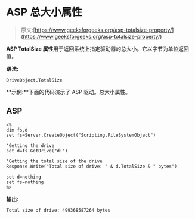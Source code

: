 # ASP 总大小属性

> 原文:[https://www.geeksforgeeks.org/asp-totalsize-property/](https://www.geeksforgeeks.org/asp-totalsize-property/)

**ASP TotalSize 属性**用于返回系统上指定驱动器的总大小。它以字节为单位返回值。

**语法:**

```
DriveObject.TotalSize
```

**示例:**下面的代码演示了 ASP 驱动。总大小属性。

## ASP

```
<%
dim fs,d
set fs=Server.CreateObject("Scripting.FileSystemObject")

'Getting the drive
set d=fs.GetDrive("d:")

'Getting the total size of the drive
Response.Write("Total size of drive: " & d.TotalSize & " bytes")

set d=nothing
set fs=nothing
%>
```

**输出:**

```
Total size of drive: 499368587264 bytes
```